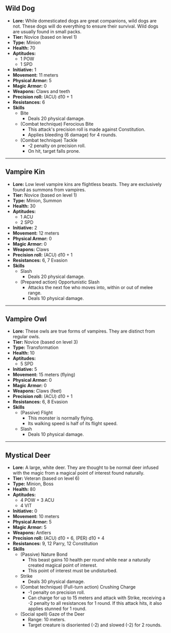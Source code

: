 ## Wild Dog
+ **Lore:** While domesticated dogs are great companions, wild dogs are not. These dogs will do everything to ensure their survival. Wild dogs are usually found in small packs.
+ **Tier:** Novice (based on level 1) 
+ **Type:** Minion
+ **Health:** 70
+ **Aptitudes:** 
	+ 1 POW
	+ 1 SPD
+ **Initiative:** 1
+ **Movement:** 11 meters
+ **Physical Armor:** 5
+ **Magic Armor:** 0
+ **Weapons:** Claws and teeth
+ **Precision roll:** (ACU) d10 + 1
+ **Resistances:** 6
+ **Skills**
	+ Bite
		+ Deals 20 physical damage.
	+ (Combat technique) Ferocious Bite
		+ This attack's precision roll is made against Constitution.
		+ Applies bleeding (6 damage) for 4 rounds.
	+ (Combat technique) Tackle
		+ -2 penalty on precision roll.
		+ On hit, target falls prone.

---
## Vampire Kin
+ **Lore:** Low level vampire kins are flightless beasts. They are exclusively found as summons from vampires.
+ **Tier:** Novice (based on level 1) 
+ **Type:** Minion, Summon
+ **Health:** 30
+ **Aptitudes:** 
	+ 1 ACU
	+ 2 SPD
+ **Initiative:** 2
+ **Movement:** 12 meters
+ **Physical Armor:** 0
+ **Magic Armor:** 0
+ **Weapons:** Claws
+ **Precision roll:** (ACU) d10 + 1
+ **Resistances:** 6, 7 Evasion
+ **Skills**
	+ Slash
		+ Deals 20 physical damage.
	+ (Prepared action) Opportunistic Slash
		+ Attacks the next foe who moves into, within or out of melee range.
		+ Deals 10 physical damage.

---
## Vampire Owl
+ **Lore:** These owls are true forms of vampires. They are distinct from regular owls.
+ **Tier:** Novice (based on level 3) 
+ **Type:** Transformation
+ **Health:** 10
+ **Aptitudes:** 
	+ 5 SPD
+ **Initiative:** 5
+ **Movement:** 15 meters (flying)
+ **Physical Armor:** 0
+ **Magic Armor:** 0
+ **Weapons:** Claws (feet)
+ **Precision roll:** (ACU) d10 + 1
+ **Resistances:** 6, 8 Evasion
+ **Skills**
	+ (Passive) Flight
		+ This monster is normally flying.
		+ Its walking speed is half of its flight speed.
	+ Slash
		+ Deals 10 physical damage.

---
## Mystical Deer
+ **Lore:** A large, white deer. They are thought to be normal deer infused with the magic from a magical point of interest found naturally.
+ **Tier:** Veteran (based on level 6) 
+ **Type:** Minion, Boss
+ **Health:** 80
+ **Aptitudes:** 
	+ 4 POW + 3 ACU
	+ 4 VIT
+ **Initiative:** 0
+ **Movement:** 10 meters
+ **Physical Armor:** 5
+ **Magic Armor:** 5
+ **Weapons:** Antlers
+ **Precision roll:** (ACU) d10 + 6, (PER) d10 + 4
+ **Resistances:** 9, 12 Parry, 12 Constitution
+ **Skills**
	+ (Passive) Nature Bond
		+ This beast gains 10 health per round while near a naturally created magical point of interest.
		+ This point of interest must be undisturbed.
	+ Strike
		+ Deals 30 physical damage.
	+ (Combat technique) (Full-turn action) Crushing Charge
		+ -1 penalty on precision roll.
		+ Can charge for up to 15 meters and attack with Strike, receiving a -2 penalty to all resistances for 1 round. If this attack hits, it also applies stunned for 1 round.
	+ (Social spell) Gaze of the Deer
		+ Range: 10 meters.
		+ Target creature is disoriented (-2) and slowed (-2) for 2 rounds.
